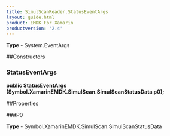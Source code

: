 ```yaml
---
title: SimulScanReader.StatusEventArgs
layout: guide.html 
product: EMDK For Xamarin 
productversion: '2.4' 
---
```



**Type** - System.EventArgs

##Constructors
### StatusEventArgs 
**public StatusEventArgs (Symbol.XamarinEMDK.SimulScan.SimulScanStatusData p0);**

##Properties

###P0


**Type** - Symbol.XamarinEMDK.SimulScan.SimulScanStatusData


